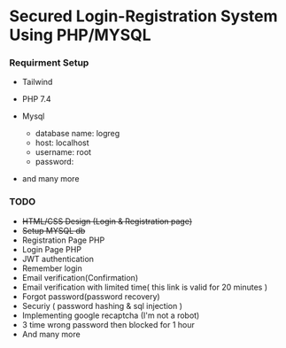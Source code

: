 # Secured Login-Registration System Using PHP/MYSQL

### Requirment Setup

- Tailwind
- PHP 7.4
- Mysql
    - database name: logreg
    - host: localhost
    - username: root
    - password:

- and many more

### TODO

- ~~HTML/CSS Design (Login & Registration page)~~
- ~~Setup MYSQL db~~
- Registration Page PHP
- Login Page PHP
- JWT authentication
- Remember login
- Email verification(Confirmation)
- Email verification with limited time( this link is valid for 20 minutes )
- Forgot password(password recovery)
- Securiy ( password hashing & sql injection )
- Implementing google recaptcha (I'm not a robot)
- 3 time wrong password then blocked for 1 hour
- And many more
